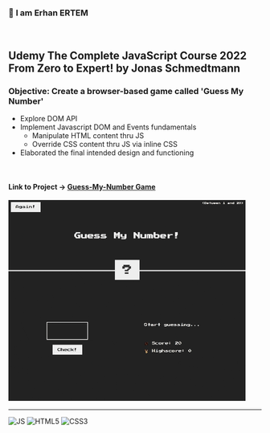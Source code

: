 ### 👋 **I am Erhan ERTEM**

&emsp;

## Udemy The Complete JavaScript Course 2022 From Zero to Expert! by Jonas Schmedtmann

### **Objective:** Create a browser-based game called 'Guess My Number'

- Explore DOM API
- Implement Javascript DOM and Events fundamentals
  - Manipulate HTML content thru JS
  - Override CSS content thru JS via inline CSS
- Elaborated the final intended design and functioning

&emsp;

#### Link to Project &rarr; [Guess-My-Number Game](https://guessmynumber-erhan-ertem.netlify.app)

![Screenshot](screenshot.gif)

---

![JS](https://img.shields.io/badge/JavaScript-323330?style=for-the-badge&logo=javascript&logoColor=F7DF1E) ![HTML5](https://img.shields.io/badge/HTML5-E34F26?style=for-the-badge&logo=html5&logoColor=white) ![CSS3](https://img.shields.io/badge/CSS3-1572B6?style=for-the-badge&logo=css3&logoColor=white)

&emsp;
